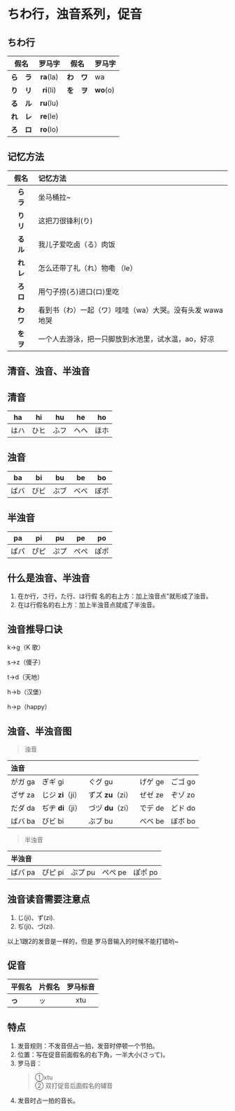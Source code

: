 # ちわ行，浊音系列，促音

## ちわ行

|    假名    |   罗马字   | 假名       | 罗马字    |
| :--------: | :--------: | ---------- | --------- |
| **ら　ラ** | **ra**(la) | **わ　ワ** | wa        |
| **り　リ** | **ri**(li) | **を　ヲ** | **wo**(o) |
| **る　ル** | **ru**(lu) |            |           |
| **れ　レ** | **re**(le) |            |           |
| **ろ　ロ** | **ro**(lo) |            |           |

## 记忆方法

|    假名    | 记忆方法                                                 |
| :--------: | :------------------------------------------------------- |
| **ら　ラ** | 坐马桶拉~                                                |
| **り　リ** | 这把刀很锋利(り)                                         |
| **る　ル** | 我儿子爱吃卤（る）肉饭                                   |
| **れ　レ** | 怎么还带了礼（れ）物嘞 （le）                            |
| **ろ　ロ** | 用勺子捞(ろ)进口(ロ)里吃                                 |
| **わ　ワ** | 看到书（わ）一起（ワ）哇哇（wa）大哭。没有头发 wawa 地哭 |
| **を　ヲ** | 一个人去游泳，把一只脚放到水池里，试水温，ao，好凉       |

## 清音、浊音、半浊音

## 清音

|  ha  |  hi  |  hu  |  he  |  ho  |
| :--: | :--: | :--: | :--: | :--: |
| はハ | ひヒ | ふフ | ヘヘ | ほホ |

## 浊音

|  ba  |  bi  |  bu  |  be  |  bo  |
| :--: | :--: | :--: | :--: | :--: |
| ばバ | びビ | ぶブ | べべ | ぼボ |

## 半浊音

|  pa  |  pi  |  pu  |  pe  |  po  |
| :--: | :--: | :--: | :--: | :--: |
| ぱパ | ぴピ | ぷプ | ぺぺ | ぽポ |

## 什么是浊音、半浊音

1. 在か行，さ行，た行、は行假
   名的右上方：加上浊音点"就形成了浊音。
2. 在は行假名的右上方：加上半浊音点就成了半浊音。

## 浊音推导口诀

k→g（K 歌）

s→z（傻子）

t→d（天地）

h→b（汉堡）

h→p（happy）

## 浊音、半浊音图

> 浊音

| 浊音    |                   |                   |         |         |
| :------ | :---------------- | :---------------- | :------ | :------ |
| がガ ga | ぎギ gi           | ぐグ gu           | げゲ ge | ごゴ go |
| ざザ za | じジ **zi**（ji） | ずズ **zu**（zi） | ぜゼ ze | ぞゾ zo |
| だダ da | ぢヂ **di**（ji） | づヅ **du**（zi） | でデ de | どド do |
| ばバ ba | びビ bi           | ぶブ bu           | べベ be | ぼボ bo |

> 半浊音

| 半浊音  |         |         |         |         |
| :------ | :------ | :------ | :------ | :------ |
| ぱパ pa | ぴピ pi | ぷプ pu | ぺぺ pe | ぽポ po |

## 浊音读音需要注意点
1. じ(ji)、ず(zi).
2. ぢ(ji)、づ(zi).  

以上1跟2的发音是一样的，但是
罗马音输入的时候不能打错哟~

## 促音

| 平假名 | 片假名 | 罗马标音 |
| :----- | :----- | :------- |
| **っ** | ッ     | 　 xtu   |

## 特点

1. 发音规则：不发音但占一拍，发音时停顿一个节拍。
2. 位置：写在促音前面假名的右下角，一半大小(さって)。
3. 罗马音：
   > ①xtu  
   >  ② 双打促音后面假名的辅音
4. 发音时占一拍的音长。
